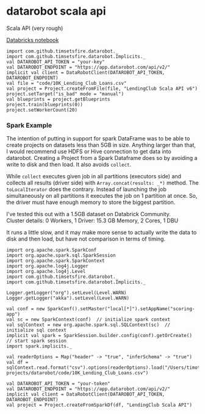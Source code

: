 # datarobot scala api

Scala API (very rough)

[Databricks notebook](https://databricks-prod-cloudfront.cloud.databricks.com/public/4027ec902e239c93eaaa8714f173bcfc/4798737478558773/922812761796198/1925545321317125/latest.html)

```
import com.github.timsetsfire.datarobot._
import com.github.timsetsfire.datarobot.Implicits._
val DATAROBOT_API_TOKEN = "your-key"
val DATAROBOT_ENDPOINT = "https://app.datarobot.com/api/v2/"
implicit val client = DataRobotClient(DATAROBOT_API_TOKEN, DATAROBOT_ENDPOINT)
val file = "code/10K_Lending_Club_Loans.csv"
val project = Project.createFromFile(file, "LendingClub Scala API v6")
project.setTarget("is_bad" mode = "manual")
val blueprints = project.getBlueprints
project.train(blueprints(0))
project.setWorkerCount(20)
```

### Spark Example 

The intention of putting in support for spark DataFrame was to be able to create projects
on datasets less than 5GB in size.  Anything larger than that, I would recommend use HDFS or Hive connection to get data into datarobot.  Creating a Project from a Spark Dataframe does so by avoiding a write to disk and then load.  It also avoids `collect`.  

While `collect` executes given job in all partitions (executors side) and collects all results (driver side) with `Array.concat(results: _*)` method. The `toLocalIterator` does the contrary. Instead of launching the job simultaneously on all partitions it executes the job on 1 partition at once. So, the driver must have enough memory to store the biggest partition.  

I've tested this out with a 1.5GB dataset on Databrick Community.  
Cluster details: 0 Workers, 1 Driver: 15.3 GB Memory, 2 Cores, 1 DBU

It runs a little slow, and it may make more sense to actually write the data to disk and then load, but have not comparison in terms of timing.  


```code :scala
import org.apache.spark.SparkConf
import org.apache.spark.sql.SparkSession
import org.apache.spark.SparkContext
import org.apache.log4j.Logger
import org.apache.log4j.Level
import com.github.timsetsfire.datarobot._
import com.github.timsetsfire.datarobot.Implicits._

Logger.getLogger("org").setLevel(Level.WARN)
Logger.getLogger("akka").setLevel(Level.WARN)

val conf = new SparkConf().setMaster("local[*]").setAppName("scoring-app")
val sc = new SparkContext(conf)  // initialize spark context
val sqlContext = new org.apache.spark.sql.SQLContext(sc)  // initialize sql context
implicit val spark = SparkSession.builder.config(conf).getOrCreate() // start spark session 
import spark.implicits._

val readerOptions = Map("header" -> "true", "inferSchema" -> "true") 
val df = sqlContext.read.format("csv").options(readerOptions).load("/Users/timothy.whittaker/Desktop/sbt-projects/datarobot/code/10K_Lending_Club_Loans.csv")

val DATAROBOT_API_TOKEN = "your-token"
val DATAROBOT_ENDPOINT = "https://app.datarobot.com/api/v2/"
implicit val client = DataRobotClient(DATAROBOT_API_TOKEN, DATAROBOT_ENDPOINT)
val project = Project.createFromSparkDf(df, "LendingClub Scala API")
```

